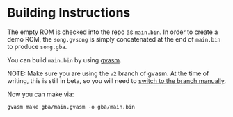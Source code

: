 Building Instructions
=====================

The empty ROM is checked into the repo as `main.bin`.  In order to create a demo ROM, the
`song.gvsong` is simply concatenated at the end of `main.bin` to produce `song.gba`.

You can build `main.bin` by using [gvasm](https://github.com/velipso/gvasm).

NOTE: Make sure you are using the `v2` branch of gvasm.  At the time of writing, this is still in
beta, so you will need to [switch to the branch manually](https://github.com/velipso/gvasm/tree/v2).

Now you can make via:

```
gvasm make gba/main.gvasm -o gba/main.bin
```
